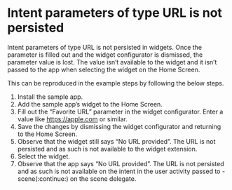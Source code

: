 # Intent parameters of type URL is not persisted

Intent parameters of type URL is not persisted in widgets. Once the parameter is filled out and the widget configurator is dismissed, the parameter value is lost. The value isn’t available to the widget and it isn’t passed to the app when selecting the widget on the Home Screen.

This can be reproduced in the example steps by following the below steps.

1. Install the sample app.
2. Add the sample app’s widget to the Home Screen.
3. Fill out the “Favorite URL” parameter in the widget configurator. Enter a value like https://apple.com or similar.
4. Save the changes by dismissing the widget configurator and returning to the Home Screen.
5. Observe that the widget still says “No URL provided”. The URL is not persisted and as such is not available to the widget extension.
6. Select the widget.
7. Observe that the app says “No URL provided”. The URL is not persisted and as such is not available on the intent in the user activity passed to -scene(:continue:) on the scene delegate.